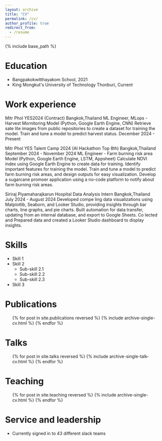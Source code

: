 ```yaml
---
layout: archive
title: "CV"
permalink: /cv/
author_profile: true
redirect_from:
  - /resume
---
```


{% include base_path %}

Education
======
* Bangpakokwitthayakom School, 2021
* King Mongkut's University of Technology Thonburi, Current

Work experience
======
 Mitr Phol YES2024 (Contract)
 Bangkok,Thailand
 ML Engineer, MLops - Harvest Mornitoring Model
 (Python, Google Earth Engine, CNN) 
Retrieve sate lite images from public repositories to create a dataset for training the model.
 Train and tune a model to predict harvest status.
 December 2024 - Present
 
 Mitr Phol YES Talent Camp 2024 (AI Hackathon Top 8th)
 Bangkok,Thailand
 September 2024 - November 2024
 ML Engineer - Farm burning risk area Model 
(Python, Google Earth Engine, LSTM, Appsheet) 
Calculate NDVI index using Google Earth Engine to create data for training.
 Identify important features for training the model.
 Train and tune a model to predict farm burning risk areas, and design outputs for easy visualization.
 Develop a sugarcane promoer application using a no-code platform to notify about farm burning risk
 areas.
 
 Siriraj Piyamaharajkarun Hospital
 Data Analysis Intern
 Bangkok,Thailand
 July 2024 - August 2024
 Developed compe ling data visualizations using Matplotlib, Seaborn, and Looker Studio, providing insights
 through bar charts, line graphs, and pie charts.
 Built automation for data transfer, updating from an internal database, and export to Google Sheets.
 Co lected and Prepared data and created a Looker Studio dashboard to display insights.
  
Skills
======
* Skill 1
* Skill 2
  * Sub-skill 2.1
  * Sub-skill 2.2
  * Sub-skill 2.3
* Skill 3

Publications
======
  <ul>{% for post in site.publications reversed %}
    {% include archive-single-cv.html %}
  {% endfor %}</ul>
  
Talks
======
  <ul>{% for post in site.talks reversed %}
    {% include archive-single-talk-cv.html  %}
  {% endfor %}</ul>
  
Teaching
======
  <ul>{% for post in site.teaching reversed %}
    {% include archive-single-cv.html %}
  {% endfor %}</ul>
  
Service and leadership
======
* Currently signed in to 43 different slack teams
